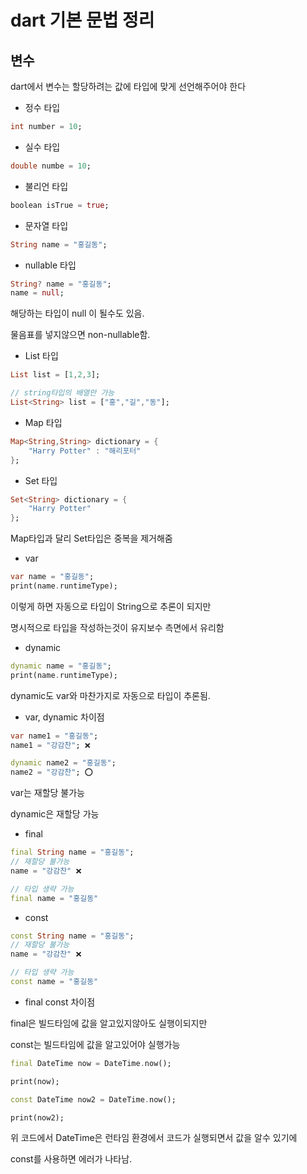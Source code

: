 # dart 기본 문법 정리

## 변수

dart에서 변수는 할당하려는 값에 타입에 맞게 선언해주어야 한다

- 정수 타입

```dart
int number = 10;
```

- 실수 타입

```dart
double numbe = 10;
```

- 불리언 타입

```dart
boolean isTrue = true;
```

- 문자열 타입

```dart
String name = "홍길동";
```

- nullable 타입

```dart
String? name = "홍길동";
name = null;
```

해당하는 타입이 null 이 될수도 있음.

물음표를 넣지않으면 non-nullable함.

- List 타입

```dart
List list = [1,2,3];

// string타입의 배열만 가능
List<String> list = ["홍","길","동"];
```

- Map 타입

```dart
Map<String,String> dictionary = {
	"Harry Potter" : "해리포터"
};
```

- Set 타입

```dart
Set<String> dictionary = {
	"Harry Potter"
};
```

Map타입과 달리 Set타입은 중복을 제거해줌

- var

```dart
var name = "홍길동";
print(name.runtimeType);
```

이렇게 하면 자동으로 타입이 String으로 추론이 되지만

명시적으로 타입을 작성하는것이 유지보수 측면에서 유리함

- dynamic

```dart
dynamic name = "홍길동";
print(name.runtimeType);
```

dynamic도 var와 마찬가지로 자동으로 타입이 추론됨.

- var, dynamic 차이점

```dart
var name1 = "홍길동";
name1 = "강감찬"; ❌

dynamic name2 = "홍길동";
name2 = "강감찬"; ⭕️

```

var는 재할당 불가능

dynamic은 재할당 가능

- final

```dart
final String name = "홍길동";
// 재할당 불가능
name = "강감찬" ❌

// 타입 생략 가능
final name = "홍길동"
```

- const

```dart
const String name = "홍길동";
// 재할당 불가능
name = "강감찬" ❌

// 타입 생략 가능
const name = "홍길동"
```

- final const 차이점

final은 빌드타임에 값을 알고있지않아도 실행이되지만

const는 빌드타임에 값을 알고있어야 실행가능

```dart
final DateTime now = DateTime.now();

print(now);

const DateTime now2 = DateTime.now();

print(now2);

```

위 코드에서 DateTime은 런타임 환경에서 코드가 실행되면서 값을 알수 있기에 

const를 사용하면 에러가 나타남.

